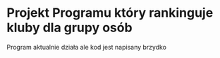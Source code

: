 # Projekt Programu który rankinguje kluby dla grupy osób

Program aktualnie działa ale kod jest napisany brzydko

